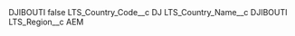 <?xml version="1.0" encoding="UTF-8"?>
<CustomMetadata xmlns="http://soap.sforce.com/2006/04/metadata" xmlns:xsi="http://www.w3.org/2001/XMLSchema-instance" xmlns:xsd="http://www.w3.org/2001/XMLSchema">
    <label>DJIBOUTI</label>
    <protected>false</protected>
    <values>
        <field>LTS_Country_Code__c</field>
        <value xsi:type="xsd:string">DJ</value>
    </values>
    <values>
        <field>LTS_Country_Name__c</field>
        <value xsi:type="xsd:string">DJIBOUTI</value>
    </values>
    <values>
        <field>LTS_Region__c</field>
        <value xsi:type="xsd:string">AEM</value>
    </values>
</CustomMetadata>
